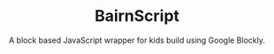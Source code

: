 <div align = center>
  <h1>BairnScript</h1>
  <p>A block based JavaScript wrapper for kids build using Google Blockly.</p>
</div>
